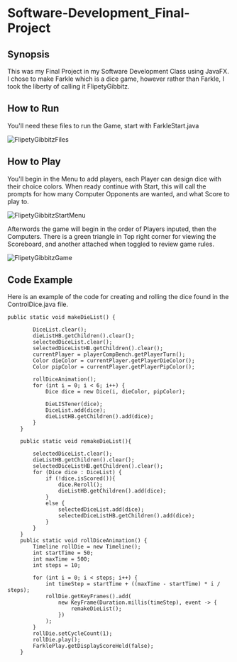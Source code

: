 # Software-Development_Final-Project

## Synopsis
This was my Final Project in my Software Development Class using JavaFX. I chose to make Farkle which is a dice game, however rather than Farkle, I took the liberty of calling it FlipetyGibbitz.

## How to Run
You'll need these files to run the Game, start with FarkleStart.java

![FlipetyGibbitzFiles](https://github.com/user-attachments/assets/f7bb3ec5-6b81-430f-b605-f908f3279e57)

## How to Play
You'll begin in the Menu to add players, each Player can design dice with their choice colors. When ready continue with Start, this will call the prompts for how many Computer Opponents are wanted, and what Score to play to.

![FlipetyGibbitzStartMenu](https://github.com/user-attachments/assets/7a80578a-007d-4de0-a81f-12629e18bc19)

Afterwords the game will begin in the order of Players inputed, then the Computers. There is a green triangle in Top right corner for viewing the Scoreboard, and another attached when toggled to review game rules.

![FlipetyGibbitzGame](https://github.com/user-attachments/assets/cbbfc83f-a1bb-4fc7-b822-e0de0d2da112)

## Code Example
Here is an example of the code for creating and rolling the dice found in the ControlDice.java file.

```
public static void makeDieList() {
    
        DiceList.clear();
        dieListHB.getChildren().clear();
        selectedDiceList.clear();
        selectedDiceListHB.getChildren().clear();
        currentPlayer = playerCompBench.getPlayerTurn();
        Color dieColor = currentPlayer.getPlayerDieColor();
        Color pipColor = currentPlayer.getPlayerPipColor();
    
        rollDiceAnimation();
        for (int i = 0; i < 6; i++) {
            Dice dice = new Dice(i, dieColor, pipColor);
            
            DieLISTener(dice);
            DiceList.add(dice);
            dieListHB.getChildren().add(dice);
        }
    }

    public static void remakeDieList(){

        selectedDiceList.clear();
        dieListHB.getChildren().clear();
        selectedDiceListHB.getChildren().clear();
        for (Dice dice : DiceList) {
            if (!dice.isScored()){
                dice.Reroll();
                dieListHB.getChildren().add(dice);
            }
            else {
                selectedDiceList.add(dice);
                selectedDiceListHB.getChildren().add(dice);
            }       
        }
    }
    public static void rollDiceAnimation() {
        Timeline rollDie = new Timeline();
        int startTime = 50;
        int maxTime = 500;
        int steps = 10;
    
        for (int i = 0; i < steps; i++) {
            int timeStep = startTime + ((maxTime - startTime) * i / steps);
            rollDie.getKeyFrames().add(
                new KeyFrame(Duration.millis(timeStep), event -> {
                    remakeDieList();
                })
            );
        }
        rollDie.setCycleCount(1);
        rollDie.play();
        FarklePlay.getDisplayScoreHeld(false);
    }

